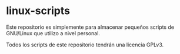 # linux-scripts

Este repositorio es simplemente para almacenar pequeños scripts de GNU/Linux que utilizo a nivel personal.

Todos los scripts de este repositorio tendrán una licencia GPLv3.